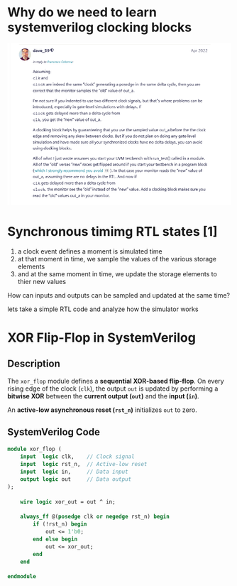 # Why do we need to learn systemverilog clocking blocks  #
![clocking blocks neccessity](/figures/dave_rich_refer_clocking_blocks_necessity.png "clocking blocks neccessity")

# Synchronous timimg RTL states [1] #
1. a clock event defines a moment is simulated time
2. at that moment in time, we sample the values of the various storage elements
3. and at the same moment in time, we update the storage elements to thier new values

How can inputs and outputs can be sampled and updated at the same time?

lets take a simple RTL code and analyze how the simulator works

# XOR Flip-Flop in SystemVerilog

## Description
The `xor_flop` module defines a **sequential XOR-based flip-flop**. On every rising edge of the clock (`clk`), the output `out` is updated by performing a **bitwise XOR** between the **current output (`out`)** and the **input (`in`)**.

An **active-low asynchronous reset (`rst_n`)** initializes `out` to zero.

## SystemVerilog Code
```systemverilog
module xor_flop (
    input  logic clk,    // Clock signal
    input  logic rst_n,  // Active-low reset
    input  logic in,     // Data input
    output logic out     // Data output
);

    wire logic xor_out = out ^ in;

    always_ff @(posedge clk or negedge rst_n) begin
        if (!rst_n) begin
            out <= 1'b0;
        end else begin
            out <= xor_out;
        end
    end

endmodule

